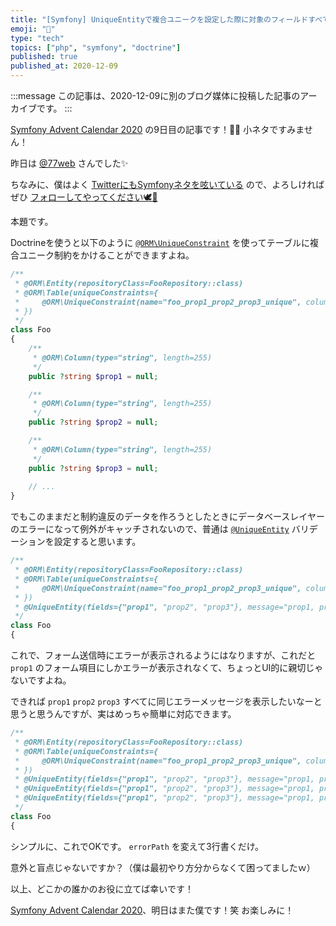 ```yaml
---
title: "[Symfony] UniqueEntityで複合ユニークを設定した際に対象のフィールドすべてにエラーを表示する方法"
emoji: "🎻"
type: "tech"
topics: ["php", "symfony", "doctrine"]
published: true
published_at: 2020-12-09
---
```


:::message
この記事は、2020-12-09に別のブログ媒体に投稿した記事のアーカイブです。
:::

[Symfony Advent Calendar 2020](https://qiita.com/advent-calendar/2020/symfony) の9日目の記事です！🎄🌙 小ネタですみません！

昨日は [@77web](https://twitter.com/77web) さんでした✨

ちなみに、僕はよく [TwitterにもSymfonyネタを呟いている](https://twitter.com/search?q=from%3Attskch%20(symfony%20OR%20doctrine)&src=typed_query&f=live) ので、よろしければぜひ [フォローしてやってください🕊🤲](https://twitter.com/ttskch)

本題です。

Doctrineを使うと以下のように [`@ORM\UniqueConstraint`](https://www.doctrine-project.org/projects/doctrine-orm/en/2.7/reference/annotations-reference.html#annref_uniqueconstraint) を使ってテーブルに複合ユニーク制約をかけることができますよね。

```php
/**
 * @ORM\Entity(repositoryClass=FooRepository::class)
 * @ORM\Table(uniqueConstraints={
 *     @ORM\UniqueConstraint(name="foo_prop1_prop2_prop3_unique", columns={"prop1", "prop2", "prop3"})
 * })
 */
class Foo
{
    /**
     * @ORM\Column(type="string", length=255)
     */
    public ?string $prop1 = null;

    /**
     * @ORM\Column(type="string", length=255)
     */
    public ?string $prop2 = null;

    /**
     * @ORM\Column(type="string", length=255)
     */
    public ?string $prop3 = null;
    
    // ...
}
```

でもこのままだと制約違反のデータを作ろうとしたときにデータベースレイヤーのエラーになって例外がキャッチされないので、普通は [`@UniqueEntity`](https://symfony.com/doc/current/reference/constraints/UniqueEntity.html) バリデーションを設定すると思います。

```php
/**
 * @ORM\Entity(repositoryClass=FooRepository::class)
 * @ORM\Table(uniqueConstraints={
 *     @ORM\UniqueConstraint(name="foo_prop1_prop2_prop3_unique", columns={"prop1", "prop2", "prop3"})
 * })
 * @UniqueEntity(fields={"prop1", "prop2", "prop3"}, message="prop1, prop2, prop3がすべて同一のFooを複数作成することはできません", errorPath="prop1")
 */
class Foo
{
```

これで、フォーム送信時にエラーが表示されるようにはなりますが、これだと `prop1` のフォーム項目にしかエラーが表示されなくて、ちょっとUI的に親切じゃないですよね。

できれば `prop1` `prop2` `prop3` すべてに同じエラーメッセージを表示したいなーと思うと思うんですが、実はめっちゃ簡単に対応できます。

```php
/**
 * @ORM\Entity(repositoryClass=FooRepository::class)
 * @ORM\Table(uniqueConstraints={
 *     @ORM\UniqueConstraint(name="foo_prop1_prop2_prop3_unique", columns={"prop1", "prop2", "prop3"})
 * })
 * @UniqueEntity(fields={"prop1", "prop2", "prop3"}, message="prop1, prop2, prop3がすべて同一のFooを複数作成することはできません", errorPath="prop1")
 * @UniqueEntity(fields={"prop1", "prop2", "prop3"}, message="prop1, prop2, prop3がすべて同一のFooを複数作成することはできません", errorPath="prop2")
 * @UniqueEntity(fields={"prop1", "prop2", "prop3"}, message="prop1, prop2, prop3がすべて同一のFooを複数作成することはできません", errorPath="prop3")
 */
class Foo
{
```

シンプルに、これでOKです。 `errorPath` を変えて3行書くだけ。

意外と盲点じゃないですか？（僕は最初やり方分からなくて困ってましたｗ）

以上、どこかの誰かのお役に立てば幸いです！

[Symfony Advent Calendar 2020](https://qiita.com/advent-calendar/2020/symfony)、明日はまた僕です！笑 お楽しみに！
